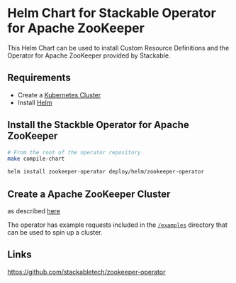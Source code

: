 [//]: # (=============)
[//]: # (This file is automatically generated from the templates in stackabletech/operator-templating)
[//]: # (DON'T MANUALLY EDIT THIS FILE)
[//]: # (=============)

# Helm Chart for Stackable Operator for Apache ZooKeeper

This Helm Chart can be used to install Custom Resource Definitions and the Operator for Apache ZooKeeper provided by Stackable.


## Requirements

- Create a [Kubernetes Cluster](../Readme.md)
- Install [Helm](https://helm.sh/docs/intro/install/)


## Install the Stackble Operator for Apache ZooKeeper

```bash
# From the root of the operator repository
make compile-chart

helm install zookeeper-operator deploy/helm/zookeeper-operator
```




## Create a Apache ZooKeeper Cluster

as described [here](https://docs.stackable.tech/zookeeper/index.html)



The operator has example requests included in the [`/examples`](https://github.com/stackabletech/zookeeper/operator/tree/main/examples) directory that can be used to spin up a cluster.


## Links

https://github.com/stackabletech/zookeeper-operator


